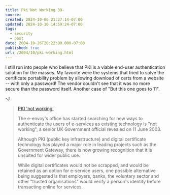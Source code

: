 ```yaml
---
title: Pki'Not Working 39-
source: 
created: 2024-10-06 21:27:14-07:00
updated: 2024-10-10 14:59:24-07:00
tags:
  - security
  - post
date: 2004-10-26T20:22:00.000-07:00
published: true
url: /2004/10/pki-working.html
---
```



I still run into people who believe that PKI is a viable end-user authentication solution for the masses. My favorite were the systems that tried to solve the certificate portability problem by allowing download of certs from a website -- with only a password! The vendor couldn't see that it was no more secure than the password itself. Another case of "But this one goes to 11".  
  
\-J  
  

> [PKI 'not working'](http://www.kablenet.com/kd.nsf/Frontpage/2FBC229CDE8C5A1680256D43004176EA?OpenDocument)  
>   
> The e-envoy's office has started searching for new ways to authenticate the users of e-services as existing technology is "not working", a senior UK Government official revealed on 11 June 2003.  
>   
> Although PKI (public key infrastructure) and digital certificate technology has played a major role in leading projects such as the Government Gateway, there is now growing recognition that it is unsuited for wider public use.  
>   
> While digital certificates would not be scrapped, and would be retained as an option for e-service users, one possible alternative being suggested is that employers, banks, the voluntary sector and other "trusted organisations" would verify a person's identity before transacting online for services.